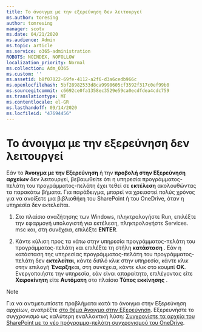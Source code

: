 ```yaml
---
title: Το άνοιγμα με την εξερεύνηση δεν λειτουργεί
ms.author: toresing
author: tomresing
manager: scotv
ms.date: 04/21/2020
ms.audience: Admin
ms.topic: article
ms.service: o365-administration
ROBOTS: NOINDEX, NOFOLLOW
localization_priority: Normal
ms.collection: Adm_O365
ms.custom: ''
ms.assetid: b8f07022-69fe-4112-a2f6-d3a6cedb966c
ms.openlocfilehash: 5bf28982533d8ca9998605cf3592f317c0ef99b0
ms.sourcegitcommit: c6692ce0fa1358ec3529e59ca0ecdfdea4cdc759
ms.translationtype: MT
ms.contentlocale: el-GR
ms.lasthandoff: 09/14/2020
ms.locfileid: "47694456"
---
```

# <a name="open-with-explorer-isnt-working"></a>Το άνοιγμα με την εξερεύνηση δεν λειτουργεί

Εάν το **Άνοιγμα με την Εξερεύνηση** ή την **προβολή στην Εξερεύνηση αρχείων** δεν λειτουργεί, βεβαιωθείτε ότι η υπηρεσία προγράμματος-πελάτη του προγράμματος-πελάτη έχει τεθεί σε **εκτέλεση** ακολουθώντας τα παρακάτω βήματα. Για παράδειγμα, μπορεί να χρειαστεί πολύς χρόνος για να ανοίξετε μια βιβλιοθήκη του SharePoint ή του OneDrive, όταν η υπηρεσία δεν εκτελείται. 
  
1. Στο πλαίσιο αναζήτησης των Windows, πληκτρολογήστε Run, επιλέξτε την εφαρμογή υπολογιστή για εκτέλεση, πληκτρολογήστε Services. msc και, στη συνέχεια, επιλέξτε **ENTER**.
    
2. Κάντε κύλιση προς τα κάτω στην υπηρεσία προγράμματος-πελάτη του προγράμματος-πελάτη και επιλέξτε τη στήλη **κατάσταση** . Εάν η κατάσταση της υπηρεσίας προγράμματος-πελάτη του προγράμματος-πελάτη δεν **εκτελείται**, κάντε διπλό κλικ στην υπηρεσία, κάντε κλικ στην επιλογή **Έναρξη**και, στη συνέχεια, κάντε κλικ στο κουμπί **OK**. Ενεργοποιήστε την υπηρεσία, εάν είναι απαραίτητο, επιλέγοντας είτε **Χειροκίνητη** είτε **Αυτόματη** στο πλαίσιο **Τύπος εκκίνησης** . 
    
> [!NOTE]
> Για να αντιμετωπίσετε προβλήματα κατά το άνοιγμα στην Εξερεύνηση αρχείων, ανατρέξτε [στο θέμα Άνοιγμα στην Εξερεύνηση](https://go.microsoft.com/fwlink/?linkid=871665). Εξερευνήστε το συγχρονισμό ως καλύτερη εναλλακτική λύση: [Συγχρονίστε τα αρχεία του SharePoint με το νέο πρόγραμμα-πελάτη συγχρονισμού του OneDrive](https://go.microsoft.com/fwlink/?linkid=871666). 
  

